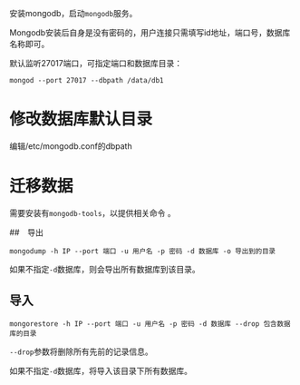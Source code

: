安装mongodb，启动`mongodb`服务。

Mongodb安装后自身是没有密码的，用户连接只需填写id地址，端口号，数据库名称即可。

默认监听27017端口，可指定端口和数据库目录：

```
mongod --port 27017 --dbpath /data/db1
```

# 修改数据库默认目录

编辑/etc/mongodb.conf的dbpath

# 迁移数据

需要安装有`mongodb-tools`，以提供相关命令 。

##　导出

```shell
mongodump -h IP --port 端口 -u 用户名 -p 密码 -d 数据库 -o 导出到的目录
```

如果不指定`-d`数据库，则会导出所有数据库到该目录。



## 导入

```shell
mongorestore -h IP --port 端口 -u 用户名 -p 密码 -d 数据库 --drop 包含数据库的目录
```

`--drop`参数将删除所有先前的记录信息。

如果不指定`-d`数据库，将导入该目录下所有数据库。

